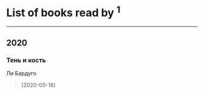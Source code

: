 # List of books read by [](https://www.facebook.com/profile.php?id=2710776892572610)<sup>1</sup>
---

## 2020

### Тень и кость
Ли Бардуго
> [2020-05-18] 




